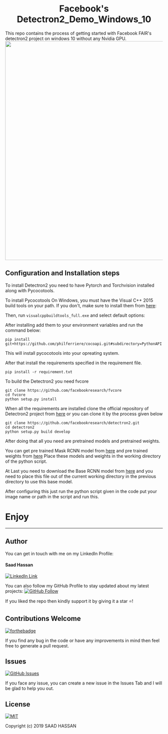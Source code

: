 <h1 align="center">Facebook's Detectron2_Demo_Windows_10</h1>
This repo contains the process of getting started with Facebook FAIR's detectron2 project on windows 10 without any Nvidia GPU.
<a href="#">
  <div align="center">
    <img src="images/segmented_image.jpg" width='700'/>
  </div>
</a>

## Configuration and Installation steps

To install Detectron2 you need to have Pytorch and Torchvision installed along with Pycocotools.

To install Pycocotools On Windows, you must have the Visual C++ 2015 build tools on your path. If you don't, make sure to install them from [here](https://go.microsoft.com/fwlink/?LinkId=691126):

Then, run `visualcppbuildtools_full.exe` and select default options:

After installing add them to your environment variables and run the command below:
```
pip install git+https://github.com/philferriere/cocoapi.git#subdirectory=PythonAPI
```
This will install pycocotools into your opreating system.

After that install the requirements specified in the requirement file.
```
pip install -r requirement.txt
```

To build the Detectron2 you need fvcore 
```
git clone https://github.com/facebookresearch/fvcore
cd fvcore
python setup.py install 
```
When all the requirements are installed clone the official repository of Detectron2 project from [here](https://github.com/facebookresearch/detectron2)
or you can clone it by the process given below
```
git clone https://github.com/facebookresearch/detectron2.git
cd detectron2
python setup.py build develop
```
After doing that all you need are pretrained models and pretrained weights.

You can get pre trained Mask RCNN model from [here](https://mega.nz/#!0nhxGKSA!GUOEjejGvy5sU5MZa8TFZUY0r4VT5al4Y_q0jZSiXW0) and pre trained weights from [here](https://mega.nz/#!cnZkQazC!Qp25xoks1OShLnXk_kIA6oniJ3q_yj7NYCU4fnZGRBs)
Place these models and weights in the working directory of the python script.

At Last you need to download the Base RCNN model from [here](https://mega.nz/#!xmAElA7A!fOHCnMQh6WzO1mcmktpyDh5D16AmqgC4fYp3tNwye_4)
and you need to place this file out of the current working directory in the previous directory to use this base model.

After configuring this just run the python script given in the code put your image name or path in the script and run this.
# Enjoy

----------------------------------------------------------------------------------------------------------------------------------------


## Author
You can get in touch with me on my LinkedIn Profile:

#### Saad Hassan
[![LinkedIn Link](https://img.shields.io/badge/Connect-saadhaxxan-blue.svg?logo=linkedin&longCache=true&style=social&label=Connect
)](https://www.linkedin.com/in/saadhaxxan)

You can also follow my GitHub Profile to stay updated about my latest projects: [![GitHub Follow](https://img.shields.io/badge/Connect-saadhaxxan-blue.svg?logo=Github&longCache=true&style=social&label=Follow)](https://github.com/saadhaxxan)

If you liked the repo then kindly support it by giving it a star ⭐!

## Contributions Welcome
[![forthebadge](https://forthebadge.com/images/badges/built-with-love.svg)](#)

If you find any bug in the code or have any improvements in mind then feel free to generate a pull request.

## Issues
[![GitHub Issues](https://img.shields.io/github/issues/saadhaxxan/Detectron2_Demo_Windows_10.svg?style=flat&label=Issues&maxAge=2592000)](https://www.github.com/saadhaxxan/Detectron2_Demo_Windows_10/issues)

If you face any issue, you can create a new issue in the Issues Tab and I will be glad to help you out.

## License
[![MIT](https://img.shields.io/cocoapods/l/AFNetworking.svg?style=style&label=License&maxAge=2592000)](../master/LICENSE)

Copyright (c) 2019 SAAD HASSAN   
